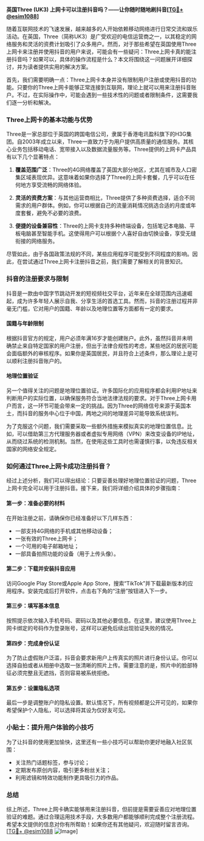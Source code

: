 **英国Three (UK3) 上网卡可以注册抖音吗？——让你随时随地刷抖音[[TG💪+ @esim1088](https://t.me/s/esim1088)]**

随着互联网技术的飞速发展，越来越多的人开始依赖移动网络进行日常交流和娱乐活动。在英国，Three（简称UK3）是广受欢迎的电信运营商之一，以其稳定的网络服务和灵活的资费计划吸引了众多用户。然而，对于那些希望在英国使用Three上网卡来注册并使用抖音的用户来说，可能会有一些疑问：Three上网卡真的能注册抖音吗？如果可以，具体的操作流程是什么？本文将围绕这一问题展开详细探讨，并为读者提供实用的解决方案。

首先，我们需要明确一点：Three上网卡本身并没有限制用户注册或使用抖音的功能。只要你的Three上网卡能够正常连接到互联网，理论上就可以用来注册抖音账户。不过，在实际操作中，可能会遇到一些技术性的问题或者限制条件，这需要我们逐一分析和解决。

### Three上网卡的基本功能与优势

Three是一家总部位于英国的跨国电信公司，隶属于香港电讯盈科旗下的H3G集团。自2003年成立以来，Three一直致力于为用户提供高质量的通信服务。其核心业务包括移动电话、宽带接入以及数据流量服务等。Three提供的上网卡产品具有以下几个显著特点：

1. **覆盖范围广泛**：Three的4G网络覆盖了英国大部分地区，尤其在城市及人口密集区域表现优异。这意味着如果你选择了Three的上网卡套餐，几乎可以在任何地方享受流畅的网络体验。
   
2. **灵活的资费方案**：与其他运营商相比，Three提供了多种资费选择，适合不同需求的用户群体。例如，你可以根据自己的流量消耗情况挑选合适的月度或年度套餐，避免不必要的浪费。

3. **便捷的设备兼容性**：Three的上网卡支持多种终端设备，包括笔记本电脑、平板电脑甚至智能手机。这使得用户可以根据个人喜好自由切换设备，享受无缝衔接的网络服务。

尽管如此，由于各国政策法规的不同，某些应用程序可能受到不同程度的影响。因此，在尝试通过Three上网卡注册抖音之前，我们需要了解相关的背景知识。

### 抖音的注册要求与限制

抖音是一款由中国字节跳动开发的短视频社交平台，近年来在全球范围内迅速崛起，成为许多年轻人展示自我、分享生活的首选工具。然而，抖音的注册过程并非毫无门槛，它对用户的国籍、年龄以及地理位置等方面都有一定的要求。

#### 国籍与年龄限制

根据抖音官方的规定，用户必须年满16岁才能创建账户。此外，虽然抖音并未明确禁止来自特定国家的用户注册，但出于法律合规性的考虑，某些地区的居民可能会面临额外的审核程序。如果你是英国居民，并且符合上述条件，那么理论上是可以顺利注册抖音账户的。

#### 地理位置验证

另一个值得关注的问题是地理位置验证。许多国际化的应用程序都会利用IP地址来判断用户的实际位置，以确保服务符合当地法律法规的要求。对于Three上网卡用户而言，这一环节可能会带来一定的挑战。因为Three的网络信号来源于英国本土，而抖音的服务中心位于中国，两地之间的地理差异可能导致系统误判。

为了克服这个问题，我们需要采取一些额外措施来模拟真实的地理位置信息。比如，可以借助第三方代理服务器或者虚拟专用网络（VPN）来改变设备的IP地址，从而绕过系统的检测机制。当然，在使用这些工具时也需谨慎行事，以免违反相关国家的网络安全规定。

### 如何通过Three上网卡成功注册抖音？

经过上述分析，我们可以得出结论：只要妥善处理好地理位置验证的问题，Three上网卡完全可以用于注册抖音。接下来，我们将详细介绍具体的步骤指南：

#### 第一步：准备必要的材料

在开始注册之前，请确保你已经准备好以下几样东西：
- 一部支持4G网络的手机或其他移动设备；
- 一张有效的Three上网卡；
- 一个可用的电子邮箱地址；
- 一部具备拍照功能的设备（用于上传头像）。

#### 第二步：下载并安装抖音应用

访问Google Play Store或Apple App Store，搜索“TikTok”并下载最新版本的应用程序。安装完成后打开软件，点击右下角的“注册”按钮进入下一步。

#### 第三步：填写基本信息

按照提示依次输入手机号码、密码以及其他必要信息。在这里，建议使用Three上网卡绑定的号码作为登录账号，这样可以避免后续出现验证失败的情况。

#### 第四步：完成身份认证

为了防止虚假账户泛滥，抖音会要求新用户上传真实的照片进行身份认证。你可以选择自拍或者从相册中选取一张清晰的照片上传。需要注意的是，照片中的脸部特征必须完整且无遮挡，否则容易被系统拒绝。

#### 第五步：设置隐私选项

最后一步是调整账户的隐私设置。默认情况下，所有视频都是公开可见的，如果你希望保护个人隐私，可以选择将其设为仅好友可见。

### 小贴士：提升用户体验的小技巧

为了让抖音的使用更加愉快，这里还有一些小技巧可以帮助你更好地融入社区氛围：
- 关注热门话题标签，参与讨论；
- 定期发布原创内容，吸引更多粉丝关注；
- 利用滤镜和特效功能制作更具吸引力的作品。

### 总结

综上所述，Three上网卡确实能够用来注册抖音，但前提是需要妥善应对地理位置验证的难题。通过合理运用技术手段，大多数用户都能够顺利完成整个注册流程。希望本文提供的信息对你有所帮助！如果你还有其他疑问，欢迎随时留言咨询。[[TG💪+ @esim1088](https://t.me/s/esim1088) ![Image](https://i.postimg.cc/4NQfJmqS/Snipaste-2025-05-13-00-14-12.png)]
